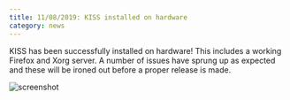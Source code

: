 ```yaml
---
title: 11/08/2019: KISS installed on hardware
category: news
---
```


KISS has been successfully installed on hardware! This includes a working Firefox and Xorg server. A number of issues have sprung up as expected and these will be ironed out before a proper release is made.

![screenshot](https://user-images.githubusercontent.com/6799467/62836271-fed09980-bc50-11e9-884f-47cc1c2f32e5.jpg)

